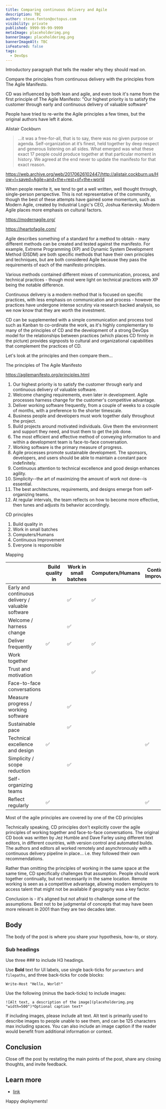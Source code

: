 ```yaml
---
title: Comparing continuous delivery and Agile
description: TBC
author: steve.fenton@octopus.com
visibility: private
published: 9999-99-99-9999
metaImage: placeholderimg.png
bannerImage: placeholderimg.png
bannerImageAlt: TBC
isFeatured: false
tags: 
  - DevOps
---
```


<!-- see https://github.com/OctopusDeploy/blog/blob/master/tags.txt for a comprehensive list of tags -->

Introductory paragraph that tells the reader why they should read on.

Compare the principles from continuous delivery with the principles from The Agile Manifesto.

CD was influenced by both lean and agile, and even took it's name from the first principle of The Agile Manifesto: "Our highest priority is to satisfy the customer through early and continuous delivery of valuable software"

People have tried to re-write the Agile principles a few times, but the original authors have left it alone.

Alistair Cockburn

 > ...it was a free-for-all, that is to say, there was no given purpose or agenda. Self-organization at it’s finest, held together by deep respect and generous listening on all sides. What emerged was what these exact 17 people could produce together at that particular moment in history. We agreed at the end never to update the manifesto for that exact reason.

https://web.archive.org/web/20170626102447/http://alistair.cockburn.us/How+I+saved+Agile+and+the+rest+of+the+world

When people rewrite it, we tend to get a well written, well thought through, single-person perspective. This is not representative of the community, though the best of these attempts have gained some momentum, such as Modern Agile, created by Industrial Logic's CEO, Joshua Kerievsky. Modern Agile places more emphasis on cultural factors.

https://modernagile.org/

https://heartofagile.com/

Agile describes something of a standard for a method to obtain - many different methods can be created and tested against the manifesto. For example, Extreme Programming (XP) and Dynamic System Development Method (DSDM) are both specific methods that have their own principles and techniques, but are both considered Agile because they pass the requirements of each of the manifesto principles.

Various methods contained different mixes of communication, process, and technical practices - though most were light on technical practices with XP being the notable difference.

Continuous delivery is a modern method that is focused on specific practices, with less emphasis on communication and process - however the practices have undergone intense scrutiny via research backed analysis, so we now know that they are worth the investment.

CD can be supplemented with a simple communication and process tool such as Kanban to co-ordinate the work, as it's highly complementary to many of the principles of CD and the development of a strong DevOps model for the relationships between practices (which places CD firmly in the picture) provides signposts to cultural and organizational capabilities that complement the practices of CD.

Let's look at the principles and then compare them...

The principles of The Agile Manifesto

https://agilemanifesto.org/principles.html

1. Our highest priority is to satisfy the customer through early and continuous delivery of valuable software.
2. Welcome changing requirements, even later in development. Agile processes harness change for the customer's competitive advantage.
3. Deliver working software frequently, from a couple of weeks to a couple of months, with a preference to the shorter timescale.
4. Business people and developers must work together daily throughout the project.
5. Build projects around motivated individuals. Give them the environment and support they need, and trust them to get the job done.
6. The most efficient and effective method of conveying information to and within a development team is face-to-face conversation.
7. Working software is the primary measure of progress.
8. Agile processes promote sustainable development. The sponsors, developers, and users should be able to maintain a constant pace indefinitely.
9. Continuous attention to technical excellence and good design enhances agility.
10. Simplicity--the art of maximizing the amount of work not done--is essential.
11. The best architectures, requirements, and designs emerge from self-organizing teams.
12. At regular intervals, the team reflects on how to become more effective, then tunes and adjusts its behavior accordingly.

CD principles

1. Build quality in
1. Work in small batches
1. Computers/Humans
1. Continuous Improvement
1. Everyone is responsible


Mapping

|                                                   | Build quality in | Work in small batches | Computers/Humans | Continuous Improvement | Everyone is responsible |
|---------------------------------------------------|------------------|-----------------------|------------------|------------------------|-------------------------|
| Early and continuous delivery / valuable software |                  | ✅                   | ✅                |                        |                         |
| Welcome / harness change                          |                  | ✅                   |                  |                        |                         |
| Deliver frequently                                | ✅                | ✅                     | ✅                |                        |                         |
| Work together                                     |                  |                       |                  |                        |                         |
| Trust and motivation                              |                  |                       | ✅                |                        | ✅                       |
| Face-to-face conversations                        |                  |                       |                  |                        |                         |
| Measure progress / working software               |                  | ✅                     |                  |                        |                         |
| Sustainable pace                                  |                  | ✅                     |                  |                        |                         |
| Technical excellence and design                   | ✅                |                       |                  | ✅                      |                         |
| Simplicity / scope reduction                      |                  | ✅                     |                  |                        |                         |
| Self-organizing teams                             |                  |                       |                  |                        | ✅                       |
| Reflect regularly                                 | ✅                |                       |                  | ✅                      |                         |

Most of the agile principles are covered by one of the CD principles


Technically speaking, CD principles don't explicitly cover the agile principles of working together and face-to-face conversations. The original CD book was written by Jez Humble and Dave Farley using different text editors, in different countries, with version control and automated builds. The authors and editors all worked remotely and asynchronously with a continuous delivery pipeline in place... i.e. they followed their own recommendations.

Rather than omitting the principles of working in the same space at the same time, CD specifically challenges that assumption. People should work together continually, but not necessarily in the same location. Remote working is seen as a competitive advantage, allowing modern employers to access talent that might not be available if geography was a key factor.

Conclusion is - it's aligned but not afraid to challenge some of the assumptions. Best not to be judgmental  of concepts that may have been more relevant in 2001 than they are two decades later.


## Body

The body of the post is where you share your hypothesis, how-to, or story.

### Sub headings

Use three ### to include H3 headings.

Use **Bold** text for UI labels, use single back-ticks for `parameters` and `filepaths`, and three back-ticks for code blocks:

```
Write-Host "Hello, World!"
```

Use the following (minus the back-ticks) to include images:

```
![Alt text, a description of the image](placeholderimg.png "width=500")*Optional caption text*
```
If including images, please include alt text. Alt text is primarily used to describe images to people unable to see them, and can be 125 characters max including spaces. You can also include an image caption if the reader would benefit from additional information or context.

## Conclusion

Close off the post by restating the main points of the post, share any closing thoughts, and invite feedback.

## Learn more

- [link](https://www.example.com/resource)

Happy deployments! 
